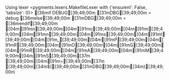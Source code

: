 Using lexer <pygments.lexers.MakefileLexer with {'ensurenl': False, 'tabsize': 0}>
[36mif DEBUG[39;49;00m
[31mDBG[39;49;00m = debug
[36melse[39;49;00m
[31mDBG[39;49;00m =
[36mendif[39;49;00m
[04m[91mn[39;49;00m[04m[91mo[39;49;00m[04m[91mi[39;49;00m[04m[91mn[39;49;00m[04m[91ms[39;49;00m[04m[91mt[39;49;00m[04m[91m_[39;49;00m[04m[91mP[39;49;00m[04m[91mR[39;49;00m[04m[91mO[39;49;00m[04m[91mG[39;49;00m[04m[91mR[39;49;00m[04m[91mA[39;49;00m[04m[91mM[39;49;00m[04m[91mS[39;49;00m[37m [39;49;00m[04m[91m=[39;49;00m[37m [39;49;00m[34m$([39;49;00m[31mDBG[39;49;00m[34m)[39;49;00m
